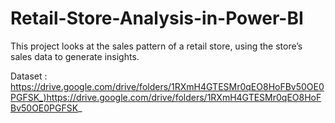 # Retail-Store-Analysis-in-Power-BI

This project looks at the sales pattern of a retail store, using the store’s sales data to generate insights.

Dataset : https://drive.google.com/drive/folders/1RXmH4GTESMr0qEO8HoFBv50OE0PGFSK_)https://drive.google.com/drive/folders/1RXmH4GTESMr0qEO8HoFBv50OE0PGFSK_
